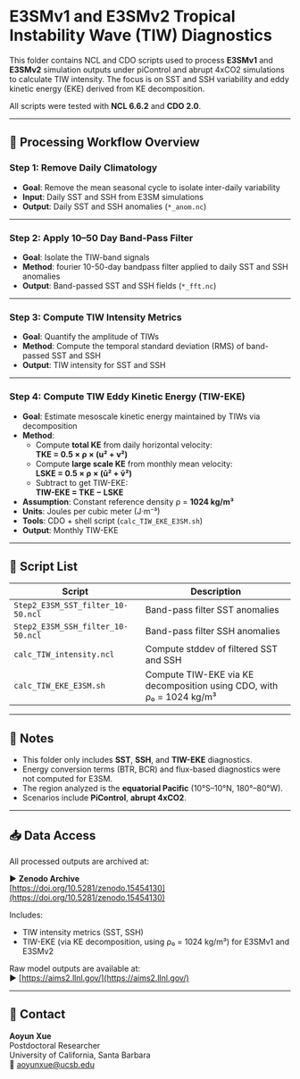 
# E3SMv1 and E3SMv2 Tropical Instability Wave (TIW) Diagnostics

This folder contains NCL and CDO scripts used to process **E3SMv1** and **E3SMv2** simulation outputs under piControl and abrupt 4xCO2 simulations to calculate TIW intensity. The focus is on SST and SSH variability and eddy kinetic energy (EKE) derived from KE decomposition.

All scripts were tested with **NCL 6.6.2** and **CDO 2.0**.

---

## 🔁 Processing Workflow Overview

### **Step 1: Remove Daily Climatology**
- **Goal**: Remove the mean seasonal cycle to isolate inter-daily variability
- **Input**: Daily SST and SSH from E3SM simulations
- **Output**: Daily SST and SSH anomalies (`*_anom.nc`)

---

### **Step 2: Apply 10–50 Day Band-Pass Filter**
- **Goal**: Isolate the TIW-band signals
- **Method**: fourier 10-50-day bandpass filter applied to daily SST and SSH anomalies
- **Output**: Band-passed SST and SSH fields (`*_fft.nc`)

---

### **Step 3: Compute TIW Intensity Metrics**
- **Goal**: Quantify the amplitude of TIWs
- **Method**: Compute the temporal standard deviation (RMS) of band-passed SST and SSH
- **Output**: TIW intensity for SST and SSH

---

### **Step 4: Compute TIW Eddy Kinetic Energy (TIW-EKE)**
- **Goal**: Estimate mesoscale kinetic energy maintained by TIWs via decomposition
- **Method**:
  - Compute **total KE** from daily horizontal velocity:  
    **TKE = 0.5 × ρ × (u² + v²)**
  - Compute **large scale KE** from monthly mean velocity:  
    **LSKE = 0.5 × ρ × (ū² + v̄²)**
  - Subtract to get TIW-EKE:  
    **TIW-EKE = TKE − LSKE**
- **Assumption**: Constant reference density ρ = **1024 kg/m³**
- **Units**: Joules per cubic meter (J·m⁻³)
- **Tools**: CDO + shell script (`calc_TIW_EKE_E3SM.sh`)
- **Output**: Monthly TIW-EKE

---

## 📂 Script List

| Script | Description |
|--------|-------------|
| `Step2_E3SM_SST_filter_10-50.ncl` | Band-pass filter SST anomalies |
| `Step2_E3SM_SSH_filter_10-50.ncl` | Band-pass filter SSH anomalies |
| `calc_TIW_intensity.ncl` | Compute stddev of filtered SST and SSH |
| `calc_TIW_EKE_E3SM.sh` | Compute TIW-EKE via KE decomposition using CDO, with ρ₀ = 1024 kg/m³ |

---

## 📌 Notes

- This folder only includes **SST**, **SSH**, and **TIW-EKE** diagnostics.
- Energy conversion terms (BTR, BCR) and flux-based diagnostics were not computed for E3SM.
- The region analyzed is the **equatorial Pacific** (10°S–10°N, 180°–80°W).
- Scenarios include **PiControl**, **abrupt 4xCO2**.

---

## 📥 Data Access

All processed outputs are archived at:

▶ **Zenodo Archive**  
[https://doi.org/10.5281/zenodo.15454130](https://doi.org/10.5281/zenodo.15454130)

Includes:
- TIW intensity metrics (SST, SSH)
- TIW-EKE (via KE decomposition, using ρ₀ = 1024 kg/m³) for E3SMv1 and E3SMv2

Raw model outputs are available at:  
▶ [https://aims2.llnl.gov/](https://aims2.llnl.gov/)

---

## 📧 Contact

**Aoyun Xue**  
Postdoctoral Researcher  
University of California, Santa Barbara  
📧 aoyunxue@ucsb.edu

